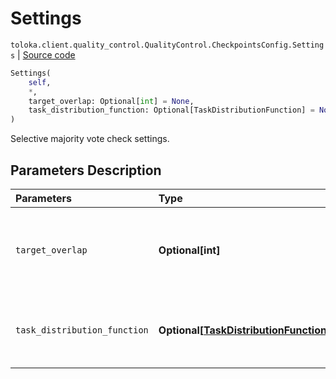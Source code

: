 # Settings
`toloka.client.quality_control.QualityControl.CheckpointsConfig.Settings` | [Source code](https://github.com/Toloka/toloka-kit/blob/v1.2.3/src/client/quality_control.py#L95)

```python
Settings(
    self,
    *,
    target_overlap: Optional[int] = None,
    task_distribution_function: Optional[TaskDistributionFunction] = None
)
```

Selective majority vote check settings.

## Parameters Description

| Parameters | Type | Description |
| :----------| :----| :-----------|
`target_overlap`|**Optional\[int\]**|<p>The overlap value used for selected tasks that are checked.</p>
`task_distribution_function`|**Optional\[[TaskDistributionFunction](toloka.client.task_distribution_function.TaskDistributionFunction.md)\]**|<p>The configuration of selecting tasks.</p>
